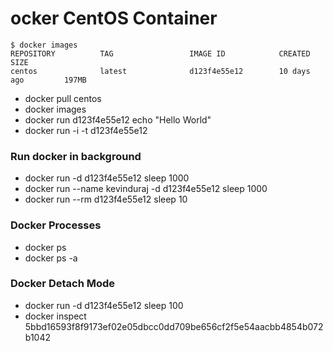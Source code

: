 ocker CentOS Container
=======================

```
$ docker images
REPOSITORY          TAG                 IMAGE ID            CREATED             SIZE
centos              latest              d123f4e55e12        10 days ago         197MB
```

* docker pull centos
* docker images
* docker run d123f4e55e12 echo "Hello World"
* docker run -i -t d123f4e55e12


### Run docker in background

* docker run -d d123f4e55e12 sleep 1000
* docker run --name kevinduraj -d d123f4e55e12 sleep 1000
* docker run --rm d123f4e55e12 sleep 10

### Docker Processes
* docker ps
* docker ps -a


### Docker Detach Mode 

* docker run -d d123f4e55e12 sleep 100
* docker inspect 5bbd16593f8f9173ef02e05dbcc0dd709be656cf2f5e54aacbb4854b072b1042
